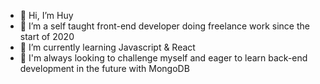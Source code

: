 - 👋 Hi, I’m Huy
- 👀 I’m a self taught front-end developer doing freelance work since the start of 2020
- 🌱 I’m currently learning Javascript & React
- 🧐 I'm always looking to challenge myself and eager to learn back-end development in the future with MongoDB

<!---
hdolci/hdolci is a ✨ special ✨ repository because its `README.md` (this file) appears on your GitHub profile.
You can click the Preview link to take a look at your changes.
--->
